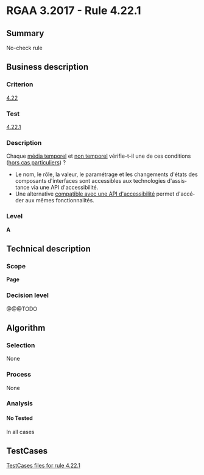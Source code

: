 # RGAA 3.2017 - Rule 4.22.1

## Summary
No-check rule


## Business description

### Criterion
[4.22](http://references.modernisation.gouv.fr/rgaa-accessibilite/criteres.html#crit-4-22)

### Test
[4.22.1](http://references.modernisation.gouv.fr/rgaa-accessibilite/criteres.html#test-4-22-1)

### Description
<div lang="fr">Chaque <a href="http://references.modernisation.gouv.fr/rgaa-accessibilite/glossaire.html#mdia-temporel-type-son-vido-et-synchronis">m&#xE9;dia temporel</a> et <a href="http://references.modernisation.gouv.fr/rgaa-accessibilite/glossaire.html#mdia-non-temporel">non temporel</a> v&#xE9;rifie-t-il une de ces conditions (<a href="http://references.modernisation.gouv.fr/rgaa-accessibilite/cas-particuliers.html#cp-4-22" title="Cas particuliers pour le crit&#xE8;re 4.22">hors cas particuliers</a>)&nbsp;? <ul><li>Le nom, le r&#xF4;le, la valeur, le param&#xE9;trage et les changements d'&#xE9;tats des composants d'interfaces sont accessibles aux technologies d'assistance via une API d'accessibilit&#xE9;.</li> <li>Une alternative <a href="http://references.modernisation.gouv.fr/rgaa-accessibilite/glossaire.html#compatible-avec-les-technologies-dassistance">compatible avec une API d'accessibilit&#xE9;</a> permet d'acc&#xE9;der aux m&#xEA;mes fonctionnalit&#xE9;s.</li> </ul></div>

### Level
**A**


## Technical description

### Scope
**Page**

### Decision level
@@@TODO


## Algorithm

### Selection
None

### Process
None

### Analysis

#### No Tested
In all cases


##  TestCases

[TestCases files for rule 4.22.1](https://github.com/Asqatasun/Asqatasun/tree/develop/rules/rules-rgaa3.2017/src/test/resources/testcases/rgaa32017/Rgaa32017Rule042201/)


